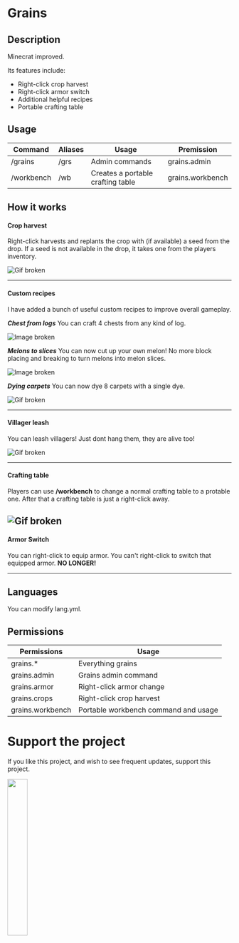 
Grains
=== 
Description
---
Minecrat improved.

Its features include:
* Right-click crop harvest
* Right-click armor switch
* Additional helpful recipes
* Portable crafting table


Usage
---
Command | Aliases | Usage | Premission
--- | --- | --- | ----
/grains | /grs | Admin commands | grains.admin
/workbench | /wb | Creates a portable crafting table | grains.workbench

How it works
---
#### Crop harvest
Right-click harvests and replants the crop with (if available) a seed from the drop. If a seed is not available in the drop, it takes one from the players inventory.

![Gif broken](https://i.imgur.com/mdzpzh4.gif)

---

#### Custom recipes
I have added a bunch of useful custom recipes to improve overall gameplay.

_**Chest from logs**_
You can craft 4 chests from any kind of log.

![Image broken](https://i.imgur.com/Y0PiypX.png)

_**Melons to slices**_
You can now cut up your own melon! No more block placing and breaking to turn melons into melon slices.

![Image broken](https://i.imgur.com/nIBdTKz.png)

_**Dying carpets**_
You can now dye 8 carpets with a single dye.

![Gif broken](https://i.imgur.com/I2jkEPe.gif)

---

#### Villager leash
You can leash villagers! Just dont hang them, they are alive too!

![Gif broken](https://i.imgur.com/v9GBAg6.gif)

---


#### Crafting table
Players can use **/workbench** to change a normal crafting table to a protable one. After that a crafting table is just a right-click away.

![Gif broken](https://i.imgur.com/GGpMHbm.gif)
---

#### Armor Switch
You can right-click to equip armor. You can't right-click to switch that equipped armor. **NO LONGER!**
 
---


Languages
---
You can modify lang.yml.


Permissions
---
Permissions | Usage
--- | ---
grains.* | Everything grains
grains.admin | Grains admin command
grains.armor | Right-click armor change
grains.crops | Right-click crop harvest
grains.workbench | Portable workbench command and usage

Support the project
===
If you like this project, and wish to see frequent updates, support this project.

<a href="https://paypal.me/zbe420?locale.x=en_US"><img style="width: 30%; height: 30%;" src="https://raw.githubusercontent.com/stefan-niedermann/paypal-donate-button/master/paypal-donate-button.png?fbclid=IwAR1C58lEX29L-ZlY23vzQcaZBrJnihD9z1B075At7eNiBnaxzT4If08Wung"></img></a>
